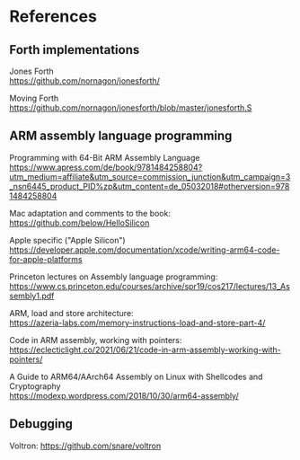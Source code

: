 # References

## Forth implementations

Jones Forth
<br>
https://github.com/nornagon/jonesforth/

Moving Forth
<br>
https://github.com/nornagon/jonesforth/blob/master/jonesforth.S

## ARM assembly language programming

Programming with 64-Bit ARM Assembly Language
<br>
https://www.apress.com/de/book/9781484258804?utm_medium=affiliate&utm_source=commission_junction&utm_campaign=3_nsn6445_product_PID%zp&utm_content=de_05032018#otherversion=9781484258804

Mac adaptation and comments to the book:
<br>
https://github.com/below/HelloSilicon

Apple specific ("Apple Silicon")
<br>
https://developer.apple.com/documentation/xcode/writing-arm64-code-for-apple-platforms

Princeton lectures on Assembly language programming:
<br>
https://www.cs.princeton.edu/courses/archive/spr19/cos217/lectures/13_Assembly1.pdf

ARM, load and store architecture:
<br>
https://azeria-labs.com/memory-instructions-load-and-store-part-4/

Code in ARM assembly, working with pointers:
<br>
https://eclecticlight.co/2021/06/21/code-in-arm-assembly-working-with-pointers/

A Guide to ARM64/AArch64 Assembly on Linux with Shellcodes and Cryptography 
<br>
https://modexp.wordpress.com/2018/10/30/arm64-assembly/

## Debugging

Voltron: https://github.com/snare/voltron




